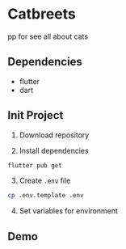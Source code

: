# Catbreets

pp for see all about cats

## Dependencies
- flutter
- dart


## Init Project

1. Download repository

2. Install dependencies
````bash
flutter pub get
````

3. Create `.env` file
```bash
cp .env.template .env
```

4. Set variables for environment

## Demo